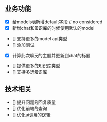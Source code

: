 ## 业务功能

- [X] 给models表新增default字段 // no considered
- [X] 新增chat和知识库的时候使用默认的model
- [] 支持更多的model api类型
- [] 添加测试
- [X] 计算此次聊天的主题并更新到chat的标题
- [] 提供更多的知识库类型
- [] 支持多选知识库


## 技术相关

- [] 提升问题的回复质量
- [] 优化前端的查询
- [] 优化ai调用的逻辑

